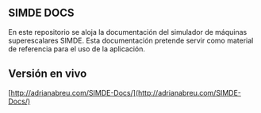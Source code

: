 ## SIMDE DOCS

En este repositorio se aloja la documentación del simulador de máquinas
superescalares SIMDE. Esta documentación pretende servir como material 
de referencia para el uso de la aplicación.

## Versión en vivo
[http://adrianabreu.com/SIMDE-Docs/](http://adrianabreu.com/SIMDE-Docs/)
